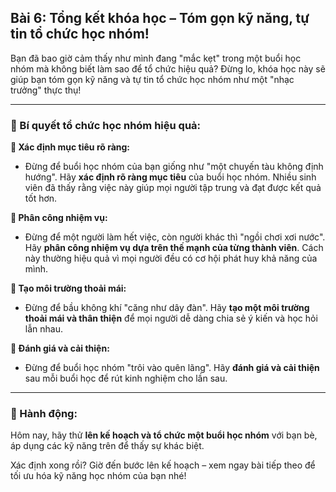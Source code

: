 ## Bài 6: Tổng kết khóa học – Tóm gọn kỹ năng, tự tin tổ chức học nhóm!

Bạn đã bao giờ cảm thấy như mình đang "mắc kẹt" trong một buổi học nhóm mà không biết làm sao để tổ chức hiệu quả? Đừng lo, khóa học này sẽ giúp bạn tóm gọn kỹ năng và tự tin tổ chức học nhóm như một "nhạc trưởng" thực thụ!

---

### 📌 Bí quyết tổ chức học nhóm hiệu quả:

**🔹 Xác định mục tiêu rõ ràng:**
- Đừng để buổi học nhóm của bạn giống như "một chuyến tàu không định hướng". Hãy **xác định rõ ràng mục tiêu** của buổi học nhóm. Nhiều sinh viên đã thấy rằng việc này giúp mọi người tập trung và đạt được kết quả tốt hơn.

**🔹 Phân công nhiệm vụ:**
- Đừng để một người làm hết việc, còn người khác thì "ngồi chơi xơi nước". Hãy **phân công nhiệm vụ dựa trên thế mạnh của từng thành viên**. Cách này thường hiệu quả vì mọi người đều có cơ hội phát huy khả năng của mình.

**🔹 Tạo môi trường thoải mái:**
- Đừng để bầu không khí "căng như dây đàn". Hãy **tạo một môi trường thoải mái và thân thiện** để mọi người dễ dàng chia sẻ ý kiến và học hỏi lẫn nhau.

**🔹 Đánh giá và cải thiện:**
- Đừng để buổi học nhóm "trôi vào quên lãng". Hãy **đánh giá và cải thiện** sau mỗi buổi học để rút kinh nghiệm cho lần sau.

---

### 🚀 Hành động:

Hôm nay, hãy thử **lên kế hoạch và tổ chức một buổi học nhóm** với bạn bè, áp dụng các kỹ năng trên để thấy sự khác biệt.

Xác định xong rồi? Giờ đến bước lên kế hoạch – xem ngay bài tiếp theo để tối ưu hóa kỹ năng học nhóm của bạn nhé!